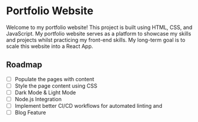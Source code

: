 # Portfolio Website

Welcome to my portfolio website! This project is built using HTML, CSS, and JavaScript. My portfolio website serves as a platform to showcase my skills and projects whilst practicing my front-end skills. My long-term goal is to scale this website into a React App.

## Roadmap

- [ ] Populate the pages with content
- [ ] Style the page content using CSS
- [ ] Dark Mode & Light Mode
- [ ] Node.js Integration
- [ ] Implement better CI/CD workflows for automated linting and 
- [ ] Blog Feature
